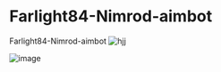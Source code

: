 # Farlight84-Nimrod-aimbot
Farlight84-Nimrod-aimbot
![hjj](https://github.com/IQPZ/Farlight84-Nimrod-aimbot/assets/69715395/f85526da-ef5e-421c-b1b7-bc55c1531bdc)


![image](https://github.com/IQPZ/Farlight84-Nimrod-aimbot/assets/69715395/368e5126-ee3b-40ca-a049-88d98533f955)
